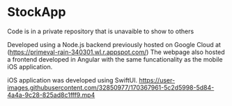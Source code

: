 # StockApp

Code is in a private repository that is unavaible to show to others

Developed using a Node.js backend previously hosted on Google Cloud at (https://primeval-rain-340301.wl.r.appspot.com/)
The webpage also hosted a frontend developed in Angular with the same funcationality as the mobile iOS application.

iOS application was developed using SwiftUI.
https://user-images.githubusercontent.com/32850977/170367961-5c2d5998-5d84-4a4a-9c28-825ad8c1fff9.mp4

